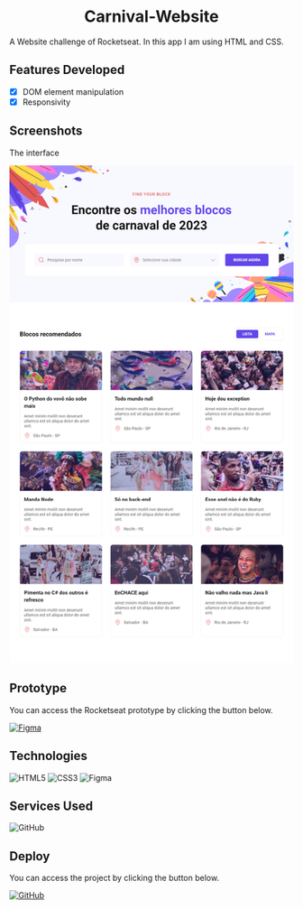 <h1 align='center'>Carnival-Website</h1>

<p>A Website challenge of Rocketseat. In this app I am using HTML and CSS.</p>

## Features Developed

- [x] DOM element manipulation
- [x] Responsivity

## Screenshots

<p>The interface</p>

<img src="./assets/interface.png" width="700"/> 

## Prototype

You can access the Rocketseat prototype by clicking the button below.

<a href="https://www.figma.com/community/file/1207675804423978995">![Figma](https://img.shields.io/badge/Access%20Prototype-2A2141?style=for-the-badge&logo=figma&logoColor=white)</a>

## Technologies

![HTML5](https://img.shields.io/badge/HTML5-E34F26?style=for-the-badge&logo=html5&logoColor=white)
![CSS3](https://img.shields.io/badge/CSS3-1572B6?style=for-the-badge&logo=css3&logoColor=white)
![Figma](https://img.shields.io/badge/FIGMA-2A2141?style=for-the-badge&logo=figma&logoColor=white)

## Services Used

![GitHub](https://img.shields.io/badge/GitHub%20Pages-000000?style=for-the-badge&logo=github&logoColor=white)

## Deploy

You can access the project by clicking the button below.

<a href="https://leonardo-ad.github.io/Carnival-Website/" target='_blank'>![GitHub](https://img.shields.io/badge/GitHub%20Pages-000000?style=for-the-badge&logo=github&logoColor=white)</a>
